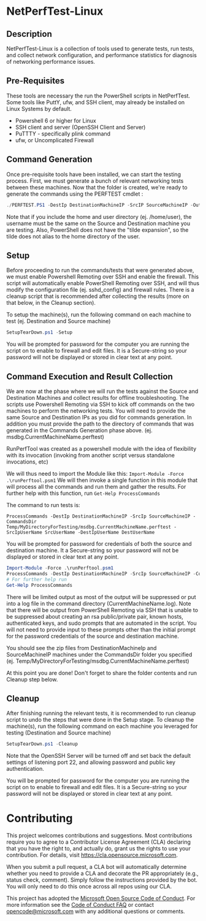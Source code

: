 # NetPerfTest-Linux

## Description

NetPerfTest-Linux is a collection of tools used to generate tests, run tests, and collect network configuration,
and performance statistics for diagnosis of networking performance issues. 

## Pre-Requisites
These tools are necessary the run the PowerShell scripts in NetPerfTest. Some tools like PuttY, ufw, and SSH client, may already be installed on Linux Systems by default.

* Powershell 6 or higher for Linux
* SSH client and server (OpenSSH Client and Server)
* PuTTTY - specifically plink command
* ufw, or Uncomplicated Firewall

## Command Generation
Once pre-requisite tools have been installed, we can start the testing process. 
First, we must generate a bunch of relevant networking tests between these machines. 
Now that the folder is created, we're ready to generate the commands using the PERFTEST cmdlet :

```PowerShell
./PERFTEST.PS1 -DestIp DestinationMachineIP -SrcIP SourceMachineIP -OutDir "Temp/MyDirectoryForTesting"
```

Note that if you include the home and user directory (ej. /home/user), the username must be the same on the Source and 
Destination machine you are testing. Also, PowerShell does not have the "tilde expansion", so the tilde does not alias to 
the home directory of the user. 

## Setup

Before proceeding to run the commands/tests that were generated above, we must enable Powershell Remoting over SSH and enable the firewall. This script will automatically enable PowerShell Remoting over SSH, and will thus modify the configuration file (ej. sshd_config) and firewall rules.  There is a cleanup script that is recommended after collecting the results (more on that below, in the Cleanup section).

To setup the machine(s), run the following command on each machine to test (ej. Destination and Source machine)

```PowerShell
SetupTearDown.ps1 -Setup
```

You will be prompted for password for the computer you are running the script on to enable to firewall and edit files. It is a Secure-string so your password will not be displayed or stored in clear text at any point.

## Command Execution and Result Collection

We are now at the phase where we will run the tests against the Source and Destination Machines and collect results for offline troubleshooting.
The scripts use Powershell Remoting via SSH to kick off commands on the two machines to perform the networking tests.
You will need to provide the same Source and Destination IPs as you did for commands generation. In addition you must provide the path to the 
directory of commands that was generated in the Commands Generation phase above. (ej. msdbg.CurrentMachineName.perftest)

RunPerfTool was created as a powershell module with the idea of flexibility with its invocation (invoking from another script versus standalone invocations, etc)

We will thus need to import the Module like this: ```Import-Module -Force .\runPerftool.psm1```
We will then invoke a single function in this module that will process all the commands and run them and gather the results. 
For further help with this function, run ```Get-Help ProcessCommands```

The command to run tests is:
```
ProcessCommands -DestIp DestinationMachineIP -SrcIp SourceMachineIP -CommandsDir Temp/MyDirectoryForTesting/msdbg.CurrentMachineName.perftest -SrcIpUserName SrcUserName -DestIpUserName DestUserName
```

You will be prompted for password for credentials of both the source and destination machine. It a Secure-string so your password will not be displayed or stored in clear text at any point.

```PowerShell commands
Import-Module -Force .\runPerftool.psm1
ProcessCommands -DestIp DestinationMachineIP -SrcIp SourceMachineIP -CommandsDir Temp/MyDirectoryForTesting/msdbg.CurrentMachineName.perftest -SrcIpUserName SrcUserName -DestIpUserName DestUserName
# For further help run 
Get-Help ProcessCommands
```

There will be limited output as most of the output will be suppressed or put into a log file in the command directory (CurrentMachineName.log). Note that there will be output from PowerShell Remoting via SSH that is unable to be suppressed about creating an rsa public/private pair, known hosts, authenticated keys, and sudo prompts that are automated in the script. You will not need to provide input to these prompts other than the initial prompt for the password credentials of the source and destination machine. 

You should see the zip files from DestinationMachineIp and SourceMachineIP machines under the 
CommandsDir folder you specified (ej. Temp/MyDirectoryForTesting/msdbg.CurrentMachineName.perftest)

At this point you are done! Don't forget to share the folder contents and run Cleanup step below.

## Cleanup
After finishing running the relevant tests, it is recommended to run cleanup script to undo the steps that were done in the Setup stage. 
To cleanup the machine(s), run the following command on each machine you leveraged for testing (Destination and Source machine)

```PowerShell 
SetupTearDown.ps1 -Cleanup
```

Note that the OpenSSH Server will be turned off and set back the default settings of listening port 22, and allowing password and public key authentication.

You will be prompted for password for the computer you are running the script on to enable to firewall and edit files. It is a Secure-string so your password will not be displayed or stored in clear text at any point.


# Contributing

This project welcomes contributions and suggestions.  Most contributions require you to agree to a
Contributor License Agreement (CLA) declaring that you have the right to, and actually do, grant us
the rights to use your contribution. For details, visit https://cla.opensource.microsoft.com.

When you submit a pull request, a CLA bot will automatically determine whether you need to provide
a CLA and decorate the PR appropriately (e.g., status check, comment). Simply follow the instructions
provided by the bot. You will only need to do this once across all repos using our CLA.

This project has adopted the [Microsoft Open Source Code of Conduct](https://opensource.microsoft.com/codeofconduct/).
For more information see the [Code of Conduct FAQ](https://opensource.microsoft.com/codeofconduct/faq/) or
contact [opencode@microsoft.com](mailto:opencode@microsoft.com) with any additional questions or comments.
